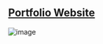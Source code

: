 ## [Portfolio Website](krishnac2.github.io)
![image](https://user-images.githubusercontent.com/110120123/220728906-f28d9759-6965-409c-ba45-ca2ca31414bf.png)
